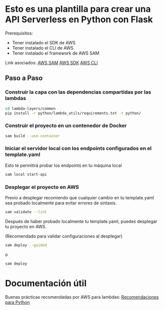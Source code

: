 # Esto es una plantilla para crear una API Serverless en Python con Flask

Prerequisitos:
- Tener instalado el SDK de AWS
- Tener instalado el CLI de AWS
- Tener instalado el framework de AWS SAM

Link asociados:
[AWS SAM](https://docs.aws.amazon.com/es_es/serverless-application-model/latest/developerguide/serverless-getting-started.html)
[AWS SDK](https://aws.amazon.com/es/sdk-for-python/)
[AWS CLI](https://docs.aws.amazon.com/cli/latest/userguide/getting-started-install.html#getting-started-install-instructions)

## Paso a Paso

### Construir la capa con las dependencias compartidas por las lambdas

```bash
cd lambda-layers/common
pip install -r python/lambda_utils/requirements.txt -t python/
```

### Construir el proyecto en un contenedor de Docker
```bash
sam build --use-container
```

### Iniciar el servidor local con los endpoints configurados en el template.yaml

Esto te permitirá probar los endpoints en tu máquina local

```bash
sam local start-api
```

### Desplegar el proyecto en AWS

Previo a desplegar recomiendo que cualquier cambio en tu template.yaml sea probado localmente para evitar errores de sintaxis.

```bash
sam validate --lint
```

Después de haber probado localmente tu template.yaml, puedes desplegar tu proyecto en AWS.

(Recomendado para validar configuraciones al desplegar)
```bash
sam deploy --guided
```
o 

```bash
sam deploy
```

# Documentación útil

Buenas prácticas recomendadas por AWS para lambdas:
[Recomendaciones para Python](https://docs.aws.amazon.com/lambda/latest/dg/python-handler.html)